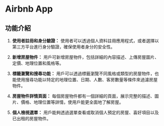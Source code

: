 # Airbnb App

## 功能介紹

1. **使用者註冊和身分驗證：** 使用者可以透過個人資料註冊應用程式，或者選擇以第三方平台進行身分驗證，確保使用者身分的安全性。

2. **新增房屋物件：** 用戶可新增房屋物件，包括詳細的內容描述、上傳房屋圖片、定價、地理位置和風格等。

3. **標籤瀏覽和搜尋功能：** 用戶可以透過標籤瀏覽不同風格或類型的房屋物件，也能使用搜尋功能以特定的地理位置、日期、人數、客房數量等條件來過濾房屋物件。

4. **房屋物件詳情頁面：** 每個房屋物件都有一個詳細的頁面，展示完整的描述、圖片、價格、地理位置等詳情，使用戶能更全面地了解房屋。

5. **個人檢視選單：** 用戶能夠透過選單查看或取消個人預定的房屋、喜好項目以及已出租的房屋物件。


 
